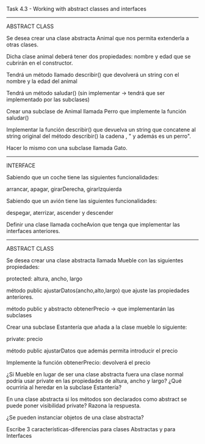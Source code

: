 Task 4.3 - Working with abstract classes and interfaces

---------------------------------------------------------------

ABSTRACT CLASS

Se desea crear una clase abstracta Animal que nos permita extenderla a otras clases.


Dicha clase animal deberá tener dos propiedades: nombre y edad que se cubrirán en el constructor.

Tendrá un método llamado describir() que devolverá un string con el nombre y la edad del animal

Tendrá un método saludar() (sin implementar -> tendrá que ser implementado por las subclases)

Crear una subclase de Animal llamada Perro que implemente la función saludar()

Implementar la función describir() que devuelva  un string que concatene al string original del método describir() la cadena , " y además es un perro".

Hacer lo mismo con una subclase llamada Gato.

---------------------------------------------------------------


INTERFACE


Sabiendo que un coche tiene las siguientes funcionalidades:

arrancar, apagar, girarDerecha, girarIzquierda

Sabiendo que un avión tiene las siguientes funcionalidades:

despegar, aterrizar, ascender y descender

Definir una clase llamada cocheAvion que tenga que implementar las interfaces anteriores.

---------------------------------------------------------------

ABSTRACT CLASS


Se desea crear una clase abstracta llamada Mueble con las siguientes propiedades:

protected: altura, ancho, largo

método public  ajustarDatos(ancho,alto,largo) que ajuste las propiedades anteriores.

método public y abstracto obtenerPrecio -> que implementarán las subclases

Crear una subclase Estantería que añada a la clase mueble lo siguiente:

private: precio

método public ajustarDatos que además permita introducir el precio

Implemente la función obtenerPrecio: devolverá el precio

¿Si Mueble en lugar de ser una clase abstracta fuera una clase normal podría usar private en las propiedades de altura, ancho y largo? ¿Qué ocurriría al heredar en la subclase Estantería?

En una clase abstracta si los métodos son declarados como abstract se puede poner visibilidad private? Razona la respuesta.

¿Se pueden instanciar objetos de una clase abstracta?

Escribe 3 características-diferencias para clases Abstractas y para Interfaces